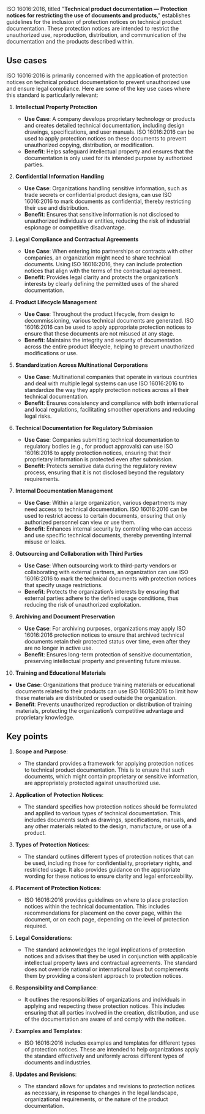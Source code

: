 
ISO 16016:2016, titled "**Technical product documentation — Protection notices for restricting the use of documents and products**," establishes guidelines for the inclusion of protection notices on technical product documentation. These protection notices are intended to restrict the unauthorized use, reproduction, distribution, and communication of the documentation and the products described within.

## Use cases

ISO 16016:2016 is primarily concerned with the application of protection notices on technical product documentation to prevent unauthorized use and ensure legal compliance. Here are some of the key use cases where this standard is particularly relevant:

1. **Intellectual Property Protection**
   - **Use Case**: A company develops proprietary technology or products and creates detailed technical documentation, including design drawings, specifications, and user manuals. ISO 16016:2016 can be used to apply protection notices on these documents to prevent unauthorized copying, distribution, or modification.
   - **Benefit**: Helps safeguard intellectual property and ensures that the documentation is only used for its intended purpose by authorized parties.

2. **Confidential Information Handling**
   - **Use Case**: Organizations handling sensitive information, such as trade secrets or confidential product designs, can use ISO 16016:2016 to mark documents as confidential, thereby restricting their use and distribution.
   - **Benefit**: Ensures that sensitive information is not disclosed to unauthorized individuals or entities, reducing the risk of industrial espionage or competitive disadvantage.

3. **Legal Compliance and Contractual Agreements**
   - **Use Case**: When entering into partnerships or contracts with other companies, an organization might need to share technical documents. Using ISO 16016:2016, they can include protection notices that align with the terms of the contractual agreement.
   - **Benefit**: Provides legal clarity and protects the organization’s interests by clearly defining the permitted uses of the shared documentation.

4. **Product Lifecycle Management**
   - **Use Case**: Throughout the product lifecycle, from design to decommissioning, various technical documents are generated. ISO 16016:2016 can be used to apply appropriate protection notices to ensure that these documents are not misused at any stage.
   - **Benefit**: Maintains the integrity and security of documentation across the entire product lifecycle, helping to prevent unauthorized modifications or use.

5. **Standardization Across Multinational Corporations**
   - **Use Case**: Multinational companies that operate in various countries and deal with multiple legal systems can use ISO 16016:2016 to standardize the way they apply protection notices across all their technical documentation.
   - **Benefit**: Ensures consistency and compliance with both international and local regulations, facilitating smoother operations and reducing legal risks.

6. **Technical Documentation for Regulatory Submission**
   - **Use Case**: Companies submitting technical documentation to regulatory bodies (e.g., for product approvals) can use ISO 16016:2016 to apply protection notices, ensuring that their proprietary information is protected even after submission.
   - **Benefit**: Protects sensitive data during the regulatory review process, ensuring that it is not disclosed beyond the regulatory requirements.

7. **Internal Documentation Management**
   - **Use Case**: Within a large organization, various departments may need access to technical documentation. ISO 16016:2016 can be used to restrict access to certain documents, ensuring that only authorized personnel can view or use them.
   - **Benefit**: Enhances internal security by controlling who can access and use specific technical documents, thereby preventing internal misuse or leaks.

8. **Outsourcing and Collaboration with Third Parties**
   - **Use Case**: When outsourcing work to third-party vendors or collaborating with external partners, an organization can use ISO 16016:2016 to mark the technical documents with protection notices that specify usage restrictions.
   - **Benefit**: Protects the organization’s interests by ensuring that external parties adhere to the defined usage conditions, thus reducing the risk of unauthorized exploitation.

9. **Archiving and Document Preservation**
   - **Use Case**: For archiving purposes, organizations may apply ISO 16016:2016 protection notices to ensure that archived technical documents retain their protected status over time, even after they are no longer in active use.
   - **Benefit**: Ensures long-term protection of sensitive documentation, preserving intellectual property and preventing future misuse.

10. **Training and Educational Materials**
   - **Use Case**: Organizations that produce training materials or educational documents related to their products can use ISO 16016:2016 to limit how these materials are distributed or used outside the organization.
   - **Benefit**: Prevents unauthorized reproduction or distribution of training materials, protecting the organization’s competitive advantage and proprietary knowledge.

## Key points

1. **Scope and Purpose**:
   - The standard provides a framework for applying protection notices to technical product documentation. This is to ensure that such documents, which might contain proprietary or sensitive information, are appropriately protected against unauthorized use.

2. **Application of Protection Notices**:
   - The standard specifies how protection notices should be formulated and applied to various types of technical documentation. This includes documents such as drawings, specifications, manuals, and any other materials related to the design, manufacture, or use of a product.

3. **Types of Protection Notices**:
   - The standard outlines different types of protection notices that can be used, including those for confidentiality, proprietary rights, and restricted usage. It also provides guidance on the appropriate wording for these notices to ensure clarity and legal enforceability.

4. **Placement of Protection Notices**:
   - ISO 16016:2016 provides guidelines on where to place protection notices within the technical documentation. This includes recommendations for placement on the cover page, within the document, or on each page, depending on the level of protection required.

5. **Legal Considerations**:
   - The standard acknowledges the legal implications of protection notices and advises that they be used in conjunction with applicable intellectual property laws and contractual agreements. The standard does not override national or international laws but complements them by providing a consistent approach to protection notices.

6. **Responsibility and Compliance**:
   - It outlines the responsibilities of organizations and individuals in applying and respecting these protection notices. This includes ensuring that all parties involved in the creation, distribution, and use of the documentation are aware of and comply with the notices.

7. **Examples and Templates**:
   - ISO 16016:2016 includes examples and templates for different types of protection notices. These are intended to help organizations apply the standard effectively and uniformly across different types of documents and industries.

8. **Updates and Revisions**:
   - The standard allows for updates and revisions to protection notices as necessary, in response to changes in the legal landscape, organizational requirements, or the nature of the product documentation.



